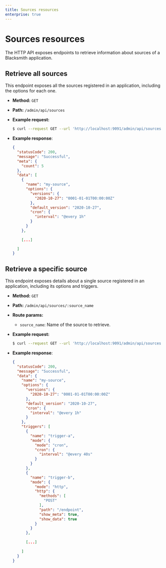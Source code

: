```yaml
---
title: Sources resources
enterprise: true
---
```


# Sources resources

The HTTP API exposes endpoints to retrieve information about sources of a Blacksmith
application.

## Retrieve all sources

This endpoint exposes all the sources registered in an application, including
the options for each one.

- **Method:** `GET`
- **Path:** `/admin/api/sources`

- **Example request:**
  ```bash
  $ curl --request GET --url 'http://localhost:9091/admin/api/sources'

  ```
- **Example response**:
  ```json
  {
    "statusCode": 200,
    "message": "Successful",
    "meta": {
      "count": 5
    },
    "data": [
      {
        "name": "my-source",
        "options": {
          "versions": {
            "2020-10-27": "0001-01-01T00:00:00Z"
          },
          "default_version": "2020-10-27",
          "cron": {
            "interval": "@every 1h"
          }
        }
      },
      
      [...]

    ]
  }

  ```

## Retrieve a specific source

This endpoint exposes details about a single source registered in an application,
including its options and triggers.

- **Method:** `GET`
- **Path:** `/admin/api/sources/:source_name`
- **Route params:**
  - `source_name`: Name of the source to retrieve.

- **Example request:**
  ```bash
  $ curl --request GET --url 'http://localhost:9091/admin/api/sources/my-source'

  ```
- **Example response**:
  ```json
  {
    "statusCode": 200,
    "message": "Successful",
    "data": {
      "name": "my-source",
      "options": {
        "versions": {
          "2020-10-27": "0001-01-01T00:00:00Z"
        },
        "default_version": "2020-10-27",
        "cron": {
          "interval": "@every 1h"
        }
      },
      "triggers": [
        {
          "name": "trigger-a",
          "mode": {
            "mode": "cron",
            "cron": {
              "interval": "@every 40s"
            }
          }
        },
        {
          "name": "trigger-b",
          "mode": {
            "mode": "http",
            "http": {
              "methods": [
                "POST"
              ],
              "path": "/endpoint",
              "show_meta": true,
              "show_data": true
            }
          }
        },
        
        [...]
        
      ]
    }
  }

  ```
